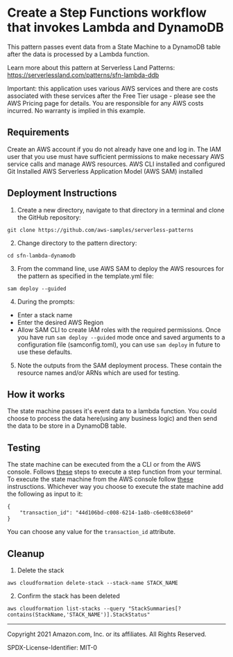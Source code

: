 # Create a Step Functions workflow that invokes Lambda and DynamoDB

This pattern passes event data from a State Machine to a DynamoDB table after the data is processed by a Lambda function. 

Learn more about this pattern at Serverless Land Patterns: https://serverlessland.com/patterns/sfn-lambda-ddb

Important: this application uses various AWS services and there are costs associated with these services after the Free Tier usage - please see the AWS Pricing page for details. You are responsible for any AWS costs incurred. No warranty is implied in this example.

## Requirements
Create an AWS account if you do not already have one and log in. The IAM user that you use must have sufficient permissions to make necessary AWS service calls and manage AWS resources.
AWS CLI installed and configured
Git Installed
AWS Serverless Application Model (AWS SAM) installed

## Deployment Instructions
1. Create a new directory, navigate to that directory in a terminal and clone the GitHub repository:
```
git clone https://github.com/aws-samples/serverless-patterns
```
2. Change directory to the pattern directory:
```
cd sfn-lambda-dynamodb
```
3. From the command line, use AWS SAM to deploy the AWS resources for the pattern as specified in the template.yml file:
```
sam deploy --guided
```
4. During the prompts:

- Enter a stack name
- Enter the desired AWS Region
- Allow SAM CLI to create IAM roles with the required permissions.
Once you have run `sam deploy --guided` mode once and saved arguments to a configuration file (samconfig.toml), you can use `sam deploy` in future to use these defaults.

5. Note the outputs from the SAM deployment process. These contain the resource names and/or ARNs which are used for testing.

## How it works
The state machine passes it's event data to a lambda function. You could choose to process the data here(using any business logic) and then send the data to be store in a DynamoDB table.

## Testing
The state machine can be executed from the a CLI or from the AWS console. Follows [these](https://docs.aws.amazon.com/cli/latest/reference/stepfunctions/start-execution.html) steps to execute a step function from your terminal. To execute the state machine from the AWS console follow [these](https://docs.aws.amazon.com/step-functions/latest/dg/getting-started.html#start-new-execution) instrusctions.
Whichever way you choose to execute the state machine add the following as input to it:
```
{
    "transaction_id": "44d106bd-c008-6214-1a8b-c6e08c638e60"
}
```
You can choose any value for the `transaction_id` attribute. 

## Cleanup
1. Delete the stack
```
aws cloudformation delete-stack --stack-name STACK_NAME
```
2. Confirm the stack has been deleted
```
aws cloudformation list-stacks --query "StackSummaries[?contains(StackName,'STACK_NAME')].StackStatus"
```
------------------------------------------------
Copyright 2021 Amazon.com, Inc. or its affiliates. All Rights Reserved.

SPDX-License-Identifier: MIT-0
